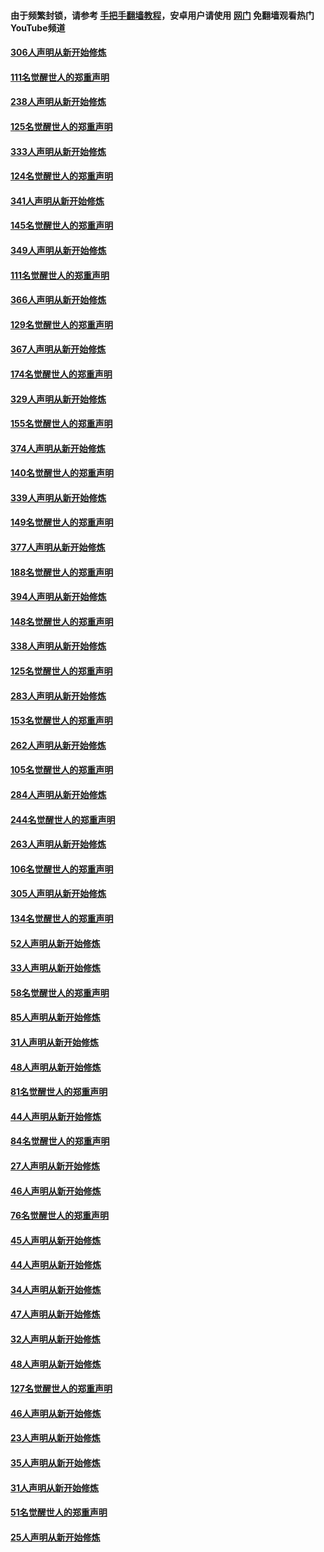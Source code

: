 #### 由于频繁封锁，请参考 [手把手翻墙教程](https://github.com/gfw-breaker/guides/wiki/)，安卓用户请使用 [网门](https://github.com/gfw-breaker/nogfw/blob/master/dl.md?t=07200401) 免翻墙观看热门YouTube频道 

#### [306人声明从新开始修炼](../pages/91/428076.md?t=07200401) 

#### [111名觉醒世人的郑重声明](../pages/91/428075.md?t=07200401) 

#### [238人声明从新开始修炼](../pages/91/427767.md?t=07200401) 

#### [125名觉醒世人的郑重声明](../pages/91/427766.md?t=07200401) 

#### [333人声明从新开始修炼](../pages/91/427525.md?t=07200401) 

#### [124名觉醒世人的郑重声明](../pages/91/427524.md?t=07200401) 

#### [341人声明从新开始修炼](../pages/91/427255.md?t=07200401) 

#### [145名觉醒世人的郑重声明](../pages/91/427254.md?t=07200401) 

#### [349人声明从新开始修炼](../pages/91/426969.md?t=07200401) 

#### [111名觉醒世人的郑重声明](../pages/91/426968.md?t=07200401) 

#### [366人声明从新开始修炼](../pages/91/426737.md?t=07200401) 

#### [129名觉醒世人的郑重声明](../pages/91/426736.md?t=07200401) 

#### [367人声明从新开始修炼](../pages/91/426421.md?t=07200401) 

#### [174名觉醒世人的郑重声明](../pages/91/426420.md?t=07200401) 

#### [329人声明从新开始修炼](../pages/91/426139.md?t=07200401) 

#### [155名觉醒世人的郑重声明](../pages/91/426138.md?t=07200401) 

#### [374人声明从新开始修炼](../pages/91/425811.md?t=07200401) 

#### [140名觉醒世人的郑重声明](../pages/91/425810.md?t=07200401) 

#### [339人声明从新开始修炼](../pages/91/425690.md?t=07200401) 

#### [149名觉醒世人的郑重声明](../pages/91/425689.md?t=07200401) 

#### [377人声明从新开始修炼](../pages/91/424867.md?t=07200401) 

#### [188名觉醒世人的郑重声明](../pages/91/424866.md?t=07200401) 

#### [394人声明从新开始修炼](../pages/91/423914.md?t=07200401) 

#### [148名觉醒世人的郑重声明](../pages/91/423913.md?t=07200401) 

#### [338人声明从新开始修炼](../pages/91/423540.md?t=07200401) 

#### [125名觉醒世人的郑重声明](../pages/91/423539.md?t=07200401) 

#### [283人声明从新开始修炼](../pages/91/423296.md?t=07200401) 

#### [153名觉醒世人的郑重声明](../pages/91/423295.md?t=07200401) 

#### [262人声明从新开始修炼](../pages/91/423004.md?t=07200401) 

#### [105名觉醒世人的郑重声明](../pages/91/423003.md?t=07200401) 

#### [284人声明从新开始修炼](../pages/91/422707.md?t=07200401) 

#### [244名觉醒世人的郑重声明](../pages/91/422706.md?t=07200401) 

#### [263人声明从新开始修炼](../pages/91/422553.md?t=07200401) 

#### [106名觉醒世人的郑重声明](../pages/91/422552.md?t=07200401) 

#### [305人声明从新开始修炼](../pages/91/422153.md?t=07200401) 

#### [134名觉醒世人的郑重声明](../pages/91/422152.md?t=07200401) 

#### [52人声明从新开始修炼](../pages/91/421846.md?t=07200401) 

#### [33人声明从新开始修炼](../pages/91/421804.md?t=07200401) 

#### [58名觉醒世人的郑重声明](../pages/91/421845.md?t=07200401) 

#### [85人声明从新开始修炼](../pages/91/421769.md?t=07200401) 

#### [31人声明从新开始修炼](../pages/91/421763.md?t=07200401) 

#### [48人声明从新开始修炼](../pages/91/421605.md?t=07200401) 

#### [81名觉醒世人的郑重声明](../pages/91/421656.md?t=07200401) 

#### [44人声明从新开始修炼](../pages/91/421544.md?t=07200401) 

#### [84名觉醒世人的郑重声明](../pages/91/421543.md?t=07200401) 

#### [27人声明从新开始修炼](../pages/91/421465.md?t=07200401) 

#### [46人声明从新开始修炼](../pages/91/421454.md?t=07200401) 

#### [76名觉醒世人的郑重声明](../pages/91/421453.md?t=07200401) 

#### [45人声明从新开始修炼](../pages/91/421452.md?t=07200401) 

#### [44人声明从新开始修炼](../pages/91/421422.md?t=07200401) 

#### [34人声明从新开始修炼](../pages/91/421322.md?t=07200401) 

#### [47人声明从新开始修炼](../pages/91/421264.md?t=07200401) 

#### [32人声明从新开始修炼](../pages/91/421225.md?t=07200401) 

#### [48人声明从新开始修炼](../pages/91/421202.md?t=07200401) 

#### [127名觉醒世人的郑重声明](../pages/91/421224.md?t=07200401) 

#### [46人声明从新开始修炼](../pages/91/421203.md?t=07200401) 

#### [23人声明从新开始修炼](../pages/91/421138.md?t=07200401) 

#### [35人声明从新开始修炼](../pages/91/421122.md?t=07200401) 

#### [31人声明从新开始修炼](../pages/91/421081.md?t=07200401) 

#### [51名觉醒世人的郑重声明](../pages/91/421080.md?t=07200401) 

#### [25人声明从新开始修炼](../pages/91/421020.md?t=07200401) 

